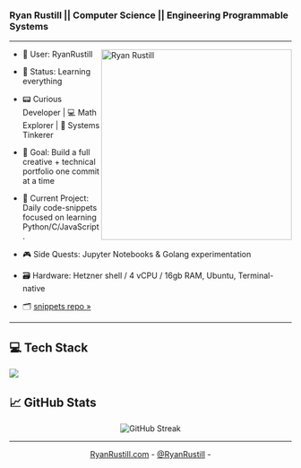 
### Ryan Rustill || Computer Science || Engineering Programmable Systems

---
<img align="right" alt="Ryan Rustill" min-width="300px" max-width="200px" width="340px" src="https://pbs.twimg.com/media/GtalxnqXAAAM-7d?format=jpg&name=medium" />

<!-- About me -->

- 🧠 User: RyanRustill
- 🧩 Status: Learning everything
- 📟 Curious Developer | 💻 Math Explorer | 🧬 Systems Tinkerer  
- 🎯 Goal: Build a full creative + technical portfolio one commit at a time  

- 🔧  Current Project: Daily code-snippets focused on learning Python/C/JavaScript.
- 🎮  Side Quests: Jupyter Notebooks & Golang experimentation
- 🗃️  Hardware: Hetzner shell / 4 vCPU / 16gb RAM, Ubuntu, Terminal-native

- 🗂️ [snippets repo »](https://github.com/RyanRustill/snippets)
---


<!-- Tech Stack -->

## 💻 Tech Stack

<p align="left">
  <a href="https://skillicons.dev">
    <img src="https://skillicons.dev/icons?i=c,python,go,ts,js,react,tailwind,css,html,postgres,ubuntu" />
  </a>
</p>

<!-- GitHub Stats -->
<h2 align="left">
📈 GitHub Stats
</h2>

<div align="center">
  <img src="https://streak-stats.demolab.com?user=RyanRustill&theme=taiga" alt="GitHub Streak" />

---

<p align="center">
  <a href="https://www.RyanRustill.com">RyanRustill.com</a> -
  <a href="https://www.x.com/RyanRustill">@RyanRustill</a> - 
</p>
